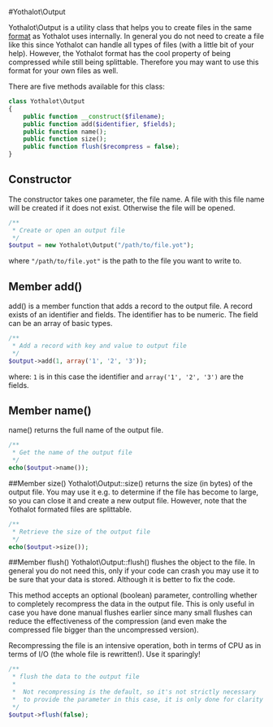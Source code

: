 #Yothalot\Output

Yothalot\Output is a utility class that helps you to create files in the same
[format](internalfiles "Internal Files") as Yothalot
uses internally. In general you do not need to create a file like this since
Yothalot can handle all types of files (with a little bit of your help). However, the
Yothalot format has the cool property of being compressed while still being
splittable. Therefore you may want to use this format for your own files as well.

There are five methods available for this class:
```php
class Yothalot\Output
{
    public function __construct($filename);
    public function add($identifier, $fields);
    public function name();
    public function size();
    public function flush($recompress = false);
}
```
## Constructor
The constructor takes one parameter, the file name. A file with this
file name will be created if it does not exist. Otherwise the file will
be opened.

```php
/**
 * Create or open an output file
 */
$output = new Yothalot\Output("/path/to/file.yot");
```
where `"/path/to/file.yot"` is the path to the file you want to write to.

## Member add()
add() is a member function that adds a record to the output file. A record exists
of an identifier and fields. The identifier has to be numeric. The field
can be an array of basic types.
```php
/**
 * Add a record with key and value to output file
 */
$output->add(1, array('1', '2', '3'));
```
where: `1` is in this case the identifier and `array('1', '2', '3')` are
the fields.


## Member name()
name() returns the full name of the output file.
```php
/**
 * Get the name of the output file
 */
echo($output->name());
```

##Member size()
Yothalot\Output::size() returns the size (in bytes) of the output file. You
may use it e.g. to determine if the file has become to large, so
you can close it and create a new output file. However, note that
the Yothalot formated files are splittable.
```php
/**
 * Retrieve the size of the output file
 */
echo($output->size());
```

##Member flush()
Yothalot\Output::flush() flushes the object to the file. In general
you do not need this, only if your code can crash you may use it to be
sure that your data is stored. Although it is better to fix the code.

This method accepts an optional (boolean) parameter, controlling whether
to completely recompress the data in the output file. This is only useful
in case you have done manual flushes earlier since many small flushes can
reduce the effectiveness of the compression (and even make the compressed
file bigger than the uncompressed version).

Recompressing the file is an intensive operation, both in terms of CPU as
in terms of I/O (the whole file is rewritten!). Use it sparingly!

```php
/**
 * flush the data to the output file
 *
 *  Not recompressing is the default, so it's not strictly necessary
 *  to provide the parameter in this case, it is only done for clarity
 */
$output->flush(false);
```
